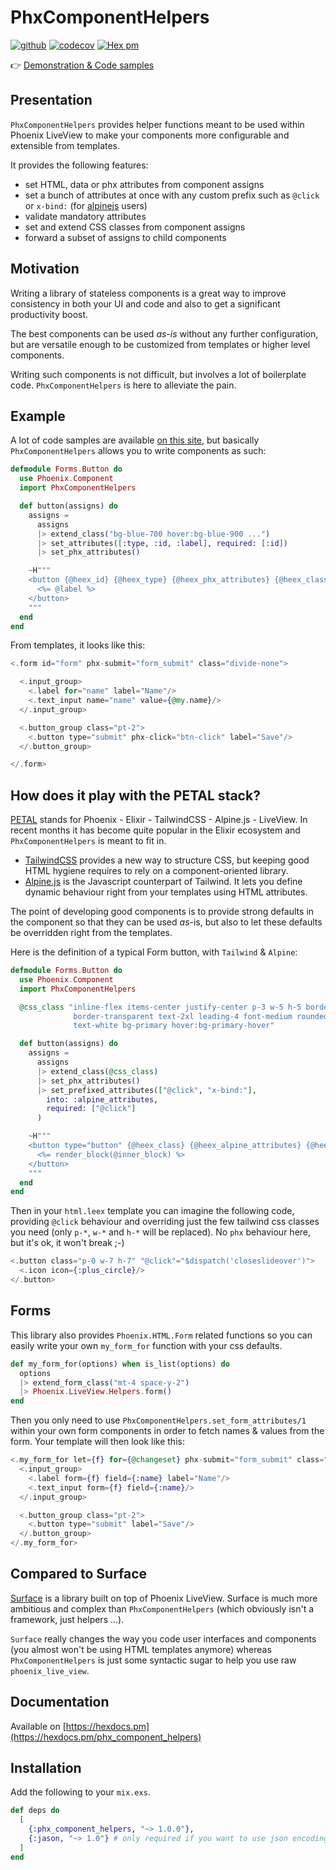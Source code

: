 # PhxComponentHelpers

[![github](https://github.com/cblavier/phx_component_helpers/actions/workflows/elixir.yml/badge.svg)](https://github.com/cblavier/phx_component_helpers/actions/workflows/elixir.yml)
[![codecov](https://codecov.io/gh/cblavier/phx_component_helpers/branch/main/graph/badge.svg)](https://codecov.io/gh/cblavier/phx_component_helpers)
[![Hex pm](http://img.shields.io/hexpm/v/phx_component_helpers.svg?style=flat)](https://hex.pm/packages/phx_component_helpers)

👉 [Demonstration & Code samples](https://phx-component-helpers-demo.onrender.com)

## Presentation

`PhxComponentHelpers` provides helper functions meant to be used within Phoenix LiveView to make your components more configurable and extensible from templates.

It provides the following features:

- set HTML, data or phx attributes from component assigns
- set a bunch of attributes at once with any custom prefix such as `@click` or `x-bind:` (for [alpinejs](https://github.com/alpinejs/alpine) users)
- validate mandatory attributes
- set and extend CSS classes from component assigns
- forward a subset of assigns to child components

## Motivation

Writing a library of stateless components is a great way to improve consistency in both your UI and code and also to get a significant productivity boost.

The best components can be used _as-is_ without any further configuration, but are versatile enough to be customized from templates or higher level components.

Writing such components is not difficult, but involves a lot of boilerplate code. `PhxComponentHelpers` is here to alleviate the pain.

## Example

A lot of code samples are available [on this site](https://phx-component-helpers-demo.onrender.com), but basically `PhxComponentHelpers` allows you to write components as such:

```elixir
defmodule Forms.Button do
  use Phoenix.Component
  import PhxComponentHelpers

  def button(assigns) do
    assigns =
      assigns
      |> extend_class("bg-blue-700 hover:bg-blue-900 ...")
      |> set_attributes([:type, :id, :label], required: [:id])
      |> set_phx_attributes()

    ~H"""
    <button {@heex_id} {@heex_type} {@heex_phx_attributes} {@heex_class}>
      <%= @label %>
    </button>
    """
  end
end
```

From templates, it looks like this:

```heex
<.form id="form" phx-submit="form_submit" class="divide-none">

  <.input_group>
    <.label for="name" label="Name"/>
    <.text_input name="name" value={@my.name}/>
  </.input_group>

  <.button_group class="pt-2">
    <.button type="submit" phx-click="btn-click" label="Save"/>
  </.button_group>

</.form>
```

## How does it play with the PETAL stack?

[PETAL](https://thinkingelixir.com/petal-stack-in-elixir/) stands for Phoenix - Elixir - TailwindCSS - Alpine.js - LiveView. In recent months it has become quite popular in the Elixir ecosystem and `PhxComponentHelpers` is meant to fit in.

- [TailwindCSS](https://tailwindcss.com) provides a new way to structure CSS, but keeping good HTML hygiene requires to rely on a component-oriented library.
- [Alpine.js](https://github.com/alpinejs/alpine) is the Javascript counterpart of Tailwind. It lets you define dynamic behaviour right from your templates using HTML attributes.

The point of developing good components is to provide strong defaults in the component so that they can be used _as_-is, but also to let these defaults be overridden right from the templates.

Here is the definition of a typical Form button, with `Tailwind` & `Alpine`:

```elixir
defmodule Forms.Button do
  use Phoenix.Component
  import PhxComponentHelpers

  @css_class "inline-flex items-center justify-center p-3 w-5 h-5 border \
              border-transparent text-2xl leading-4 font-medium rounded-md \
              text-white bg-primary hover:bg-primary-hover"

  def button(assigns) do
    assigns =
      assigns
      |> extend_class(@css_class)
      |> set_phx_attributes()
      |> set_prefixed_attributes(["@click", "x-bind:"],
        into: :alpine_attributes,
        required: ["@click"]
      )

    ~H"""
    <button type="button" {@heex_class} {@heex_alpine_attributes} {@heex_phx_attributes}>
      <%= render_block(@inner_block) %>
    </button>
    """
  end
end
```

Then in your `html.leex` template you can imagine the following code, providing `@click` behaviour and overriding just the few tailwind css classes you need (only `p-*`, `w-*` and `h-*` will be replaced). No `phx` behaviour here, but it's ok, it won't break ;-)

```elixir
<.button class="p-0 w-7 h-7" "@click"="$dispatch('closeslideover')">
  <.icon icon={:plus_circle}/>
</.button>
```

## Forms

This library also provides `Phoenix.HTML.Form` related functions so you can easily write your own `my_form_for` function with your css defaults.

```elixir
def my_form_for(options) when is_list(options) do
  options
  |> extend_form_class("mt-4 space-y-2")
  |> Phoenix.LiveView.Helpers.form()
end
```

Then you only need to use `PhxComponentHelpers.set_form_attributes/1` within your own form components in order to fetch names & values from the form. Your template will then look like this:

```heex
<.my_form_for let={f} for={@changeset} phx-submit="form_submit" class="divide-none">
  <.input_group>
    <.label form={f} field={:name} label="Name"/>
    <.text_input form={f} field={:name}/>
  </.input_group>

  <.button_group class="pt-2">
    <.button type="submit" label="Save"/>
  </.button_group>
</.my_form_for>
```

## Compared to Surface

[Surface](https://github.com/surface-ui/surface) is a library built on top of Phoenix LiveView. Surface is much more ambitious and complex than `PhxComponentHelpers` (which obviously isn't a framework, just helpers ...).

`Surface` really changes the way you code user interfaces and components (you almost won't be using HTML templates anymore) whereas `PhxComponentHelpers` is just some syntactic sugar to help you use raw `phoenix_live_view`.

## Documentation

Available on [https://hexdocs.pm](https://hexdocs.pm/phx_component_helpers)

## Installation

Add the following to your `mix.exs`.

```elixir
def deps do
  [
    {:phx_component_helpers, "~> 1.0.0"},
    {:jason, "~> 1.0"} # only required if you want to use json encoding options
  ]
end
```
